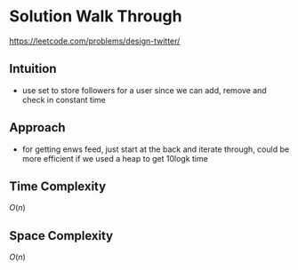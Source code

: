 # Solution Walk Through
https://leetcode.com/problems/design-twitter/

## Intuition
- use set to store followers for a user since we can add, remove and check in constant time

## Approach
- for getting enws feed, just start at the back and iterate through, could be more efficient if we used a heap to get 10logk time

## Time Complexity
$O(n)$

## Space Complexity
$O(n)$




